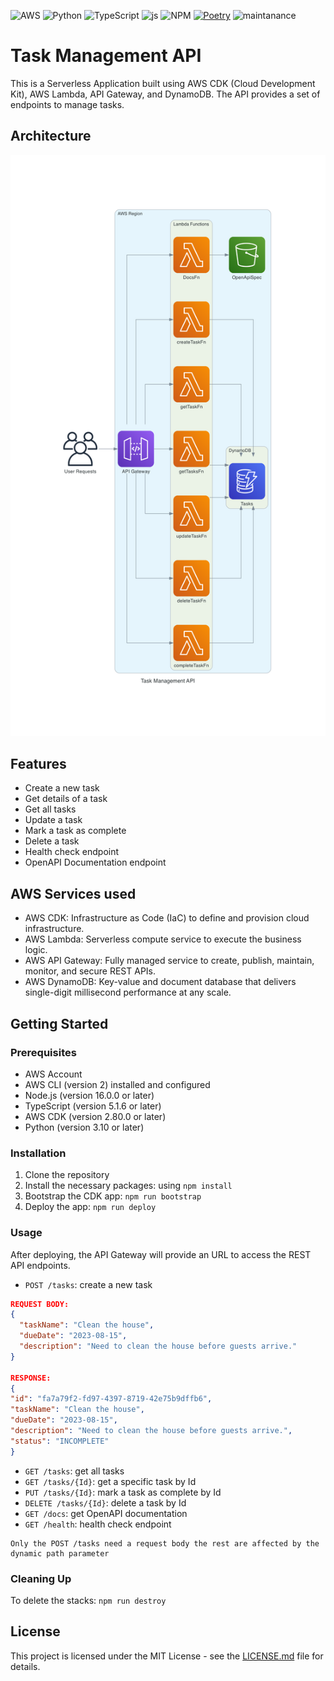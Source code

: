 ![AWS](https://img.shields.io/badge/Amazon_AWS-FF9900?style=for-the-badge&logo=amazonaws&logoColor=white)
![Python](https://img.shields.io/badge/Python-3776AB?style=for-the-badge&logo=python&logoColor=white)
![TypeScript](https://img.shields.io/badge/TypeScript-007ACC?style=for-the-badge&logo=typescript&logoColor=white)
![js](https://img.shields.io/badge/JavaScript-323330?style=for-the-badge&logo=javascript&logoColor=F7DF1E)
![NPM](https://img.shields.io/badge/NPM-%23CB3837.svg?style=for-the-badge&logo=npm&logoColor=white)
[![Poetry](https://img.shields.io/endpoint?url=https://python-poetry.org/badge/v0.json)](https://python-poetry.org/)
![maintanance](https://img.shields.io/badge/Maintained%3F-no-red.svg)
# Task Management API

This is a Serverless Application built using AWS CDK (Cloud Development Kit), AWS Lambda, API Gateway, and DynamoDB. The API provides a set of endpoints to manage tasks.

## Architecture
![Diagram](docs/diagram.png)

## Features
- Create a new task
- Get details of a task
- Get all tasks
- Update a task
- Mark a task as complete
- Delete a task
- Health check endpoint
- OpenAPI Documentation endpoint

## AWS Services used
- AWS CDK: Infrastructure as Code (IaC) to define and provision cloud infrastructure.
- AWS Lambda: Serverless compute service to execute the business logic.
- AWS API Gateway: Fully managed service to create, publish, maintain, monitor, and secure REST APIs.
- AWS DynamoDB: Key-value and document database that delivers single-digit millisecond performance at any scale.

## Getting Started

### Prerequisites
- AWS Account
- AWS CLI (version 2) installed and configured
- Node.js (version 16.0.0 or later)
- TypeScript (version 5.1.6 or later)
- AWS CDK (version 2.80.0 or later)
- Python (version 3.10 or later)

### Installation

1. Clone the repository
2. Install the necessary packages: using `npm install`
3. Bootstrap the CDK app: `npm run bootstrap`
4. Deploy the app: `npm run deploy`


### Usage

After deploying, the API Gateway will provide an URL to access the REST API endpoints.

- `POST /tasks`: create a new task
```json
REQUEST BODY:
{
  "taskName": "Clean the house",
  "dueDate": "2023-08-15",
  "description": "Need to clean the house before guests arrive."
}

RESPONSE:
{
"id": "fa7a79f2-fd97-4397-8719-42e75b9dffb6",
"taskName": "Clean the house",
"dueDate": "2023-08-15",
"description": "Need to clean the house before guests arrive.",
"status": "INCOMPLETE"
}
```
- `GET /tasks`: get all tasks
- `GET /tasks/{Id}`: get a specific task by Id
- `PUT /tasks/{Id}`: mark a task as complete by Id
- `DELETE /tasks/{Id}`: delete a task by Id
- `GET /docs`: get OpenAPI documentation
- `GET /health`: health check endpoint
```
Only the POST /tasks need a request body the rest are affected by the dynamic path parameter
```
### Cleaning Up
To delete the stacks: `npm run destroy`

## License

This project is licensed under the MIT License - see the [LICENSE.md](link-to-license.md) file for details.

